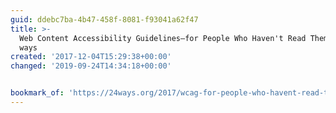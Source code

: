 ```yaml
---
guid: ddebc7ba-4b47-458f-8081-f93041a62f47
title: >-
  Web Content Accessibility Guidelines—for People Who Haven't Read Them ◆ 24
  ways
created: '2017-12-04T15:29:38+00:00'
changed: '2019-09-24T14:34:18+00:00'


bookmark_of: 'https://24ways.org/2017/wcag-for-people-who-havent-read-them/'
---
```




